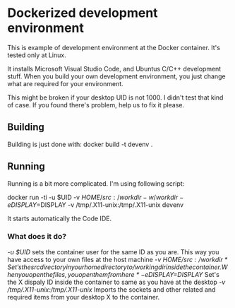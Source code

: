 # Dockerized development environment

This is example of development environment at the Docker container.
It's tested only at Linux.

It installs Microsoft Visual Studio Code, and Ubuntus C/C++ development stuff. When you build your own development environment, you just change what are required for your environment. 

This might be broken if your desktop UID is not 1000. I didn't test that kind of case. If you found there's problem, help us to fix it please. 

## Building

Building is just done with:
docker build -t devenv .

## Running

Running is a bit more complicated. I'm using following script:

docker run -ti -u $UID -v $HOME/src:/workdir -w /workdir -e DISPLAY=$DISPLAY -v /tmp/.X11-unix:/tmp/.X11-unix devenv

It starts automatically the Code IDE.

### What does it do?

*-u $UID* sets the container user for the same ID as you are. This way you have access to your own files at the host machine
*-v $HOME/src:/workdir* Set's the src directory in your home directory to /workingdir inside the container. When you open the files, you open them from here
*-e DISPLAY=$DISPLAY* Set's the X dispaly ID inside the container to same as you have at the desktop
*-v /tmp/.X11-unix:/tmp/.X11-unix* Imports the sockets and other related and required items from your desktop X to the container. 